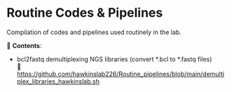 # Routine Codes & Pipelines
Compilation of codes and pipelines used routinely in the lab. <br />

:large_orange_diamond: **Contents**:  <br />

* bcl2fastq demultiplexing NGS libraries (convert  *.bcl to *.fastq files)  <br />
:link: https://github.com/hawkinslab226/Routine_pipelines/blob/main/demultiplex_libraries_hawkinslab.sh 

